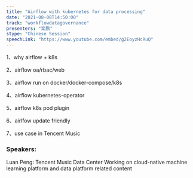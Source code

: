 ```yaml
---
title: "Airflow with kubernetes for data processing"
date: "2021-08-08T14:50:00" 
track: "workflowdatagovernance"
presenters: "栾鹏"
stype: "Chinese Session"
speechLink: "https://www.youtube.com/embed/g2EoyzHcRuQ"
---
```

 1、why airflow + k8s

 2、airflow oa/rbac/web

 3、airflow run on docker/docker-compose/k8s

 4、airflow kubernetes-operator

 5、airflow k8s pod plugin

 6、airlfow update friendly

 7、use case in Tencent Music
 ### Speakers: 
 Luan Peng: Tencent Music Data Center
Working on cloud-native machine learning platform and data platform related content